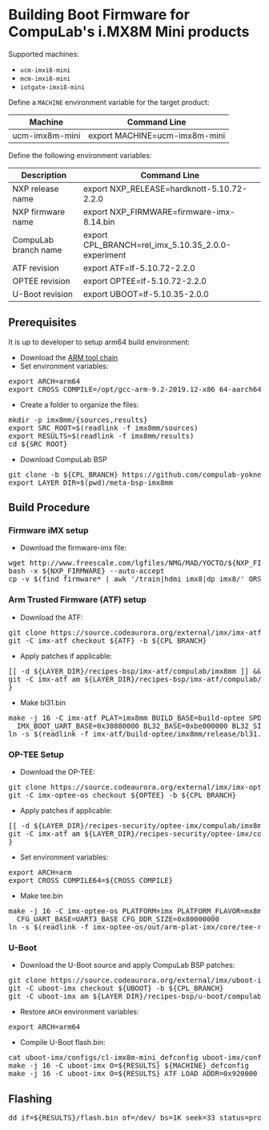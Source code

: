 # Building Boot Firmware for CompuLab's i.MX8M Mini products

Supported machines:

* `ucm-imxi8-mini`
* `mcm-imxi8-mini`
* `iotgate-imxi8-mini`

Define a `MACHINE` environment variable for the target product:

|Machine|Command Line|
|---|---|
|ucm-imx8m-mini|export MACHINE=ucm-imx8m-mini

Define the following environment variables:

|Description|Command Line|
|---|---|
|NXP release name|export NXP_RELEASE=hardknott-5.10.72-2.2.0|
|NXP firmware name|export NXP_FIRMWARE=firmware-imx-8.14.bin|
|CompuLab branch name|export CPL_BRANCH=rel_imx_5.10.35_2.0.0-experiment|
|ATF revision|export ATF=lf-5.10.72-2.2.0|
|OPTEE revision|export OPTEE=lf-5.10.72-2.2.0|
|U-Boot revision|export UBOOT=lf-5.10.35-2.0.0|

## Prerequisites
It is up to developer to setup arm64 build environment:
* Download the [ARM tool chain](https://developer.arm.com/tools-and-software/open-source-software/developer-tools/gnu-toolchain/gnu-a/downloads/9-2-2019-12)
* Set environment variables:
<pre>
export ARCH=arm64
export CROSS_COMPILE=/opt/gcc-arm-9.2-2019.12-x86_64-aarch64-none-linux-gnu/bin/aarch64-none-linux-gnu-
</pre>
* Create a folder to organize the files:
<pre>
mkdir -p imx8mm/{sources,results}
export SRC_ROOT=$(readlink -f imx8mm/sources)
export RESULTS=$(readlink -f imx8mm/results)
cd ${SRC_ROOT}
</pre>

* Download CompuLab BSP
<pre>
git clone -b ${CPL_BRANCH} https://github.com/compulab-yokneam/meta-bsp-imx8mp.git
export LAYER_DIR=$(pwd)/meta-bsp-imx8mm
</pre>

## Build Procedure
### Firmware iMX setup
* Download the firmware-imx file:
<pre>
wget http://www.freescale.com/lgfiles/NMG/MAD/YOCTO/${NXP_FIRMWARE}
bash -x ${NXP_FIRMWARE} --auto-accept
cp -v $(find firmware* | awk '/train|hdmi_imx8|dp_imx8/' ORS=" ") ${RESULTS}
</pre>

### Arm Trusted Firmware (ATF) setup
* Download the ATF:
<pre>
git clone https://source.codeaurora.org/external/imx/imx-atf.git
git -C imx-atf checkout ${ATF} -b ${CPL_BRANCH}
</pre>
* Apply patches if applicable:
<pre>
[[ -d ${LAYER_DIR}/recipes-bsp/imx-atf/compulab/imx8mm ]] && { \
git -C imx-atf am ${LAYER_DIR}/recipes-bsp/imx-atf/compulab/imx8mm/*.patch
}
</pre>
* Make bl31.bin
<pre>
make -j 16 -C imx-atf PLAT=imx8mm BUILD_BASE=build-optee SPD=opteed \
  IMX_BOOT_UART_BASE=0x30880000 BL32_BASE=0xbe000000 BL32_SIZE=0x2000000 bl31
ln -s $(readlink -f imx-atf/build-optee/imx8mm/release/bl31.bin) ${RESULTS}/
</pre>

### OP-TEE Setup
* Download the OP-TEE:
<pre>
git clone https://source.codeaurora.org/external/imx/imx-optee-os
git -C imx-optee-os checkout ${OPTEE} -b ${CPL_BRANCH}
</pre>
* Apply patches if applicable:
<pre>
[[ -d ${LAYER_DIR}/recipes-security/optee-imx/compulab/imx8mm ]] && { \
git -C imx-atf am ${LAYER_DIR}/recipes-security/optee-imx/compulab/imx8mm/*.patch
}
</pre>
* Set environment variables:
<pre>
export ARCH=arm
export CROSS_COMPILE64=${CROSS_COMPILE}
</pre>
* Make tee.bin
<pre>
make -j 16 -C imx-optee-os PLATFORM=imx PLATFORM_FLAVOR=mx8mmevk \
  CFG_UART_BASE=UART3_BASE CFG_DDR_SIZE=0x80000000
ln -s $(readlink -f imx-optee-os/out/arm-plat-imx/core/tee-raw.bin) ${RESULTS}/tee.bin
</pre>

### U-Boot
* Download the U-Boot source and apply CompuLab BSP patches:
<pre>
git clone https://source.codeaurora.org/external/imx/uboot-imx.git
git -C uboot-imx checkout ${UBOOT} -b ${CPL_BRANCH}
git -C uboot-imx am ${LAYER_DIR}/recipes-bsp/u-boot/compulab/imx8mm/*.patch
</pre>
* Restore `ARCH` environment variables:
<pre>
export ARCH=arm64
</pre>
* Compile U-Boot flash.bin:
<pre>
cat uboot-imx/configs/cl-imx8m-mini_defconfig uboot-imx/configs/${MACHINE}.config > uboot-imx/configs/${MACINE}_defconfig
make -j 16 -C uboot-imx O=${RESULTS} ${MACHINE}_defconfig
make -j 16 -C uboot-imx O=${RESULTS} ATF_LOAD_ADDR=0x920000 TEE_LOAD_ADDR=0xbe000000 flash.bin
</pre>

## Flashing
<pre>
dd if=${RESULTS}/flash.bin of=/dev/<your device> bs=1K seek=33 status=progress
</pre>
